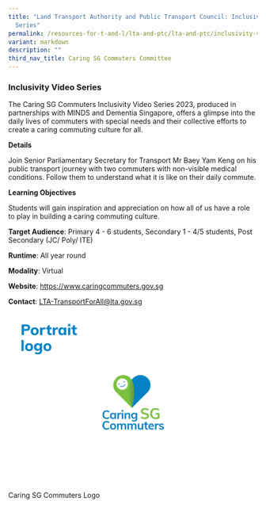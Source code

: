 ```yaml
---
title: "Land Transport Authority and Public Transport Council: Inclusivity Video
  Series"
permalink: /resources-for-t-and-l/lta-and-ptc/lta-and-ptc/inclusivity-video-series/
variant: markdown
description: ""
third_nav_title: Caring SG Commuters Committee
---
```

### Inclusivity Video Series

The Caring SG Commuters Inclusivity Video Series 2023, produced in partnerships with MINDS and Dementia Singapore, offers a glimpse into the daily lives of commuters with special needs and their collective efforts to create a caring commuting culture for all.

**Details**

Join Senior Parliamentary Secretary for Transport Mr Baey Yam Keng on his public transport journey with two commuters with non-visible medical conditions. Follow them to understand what it is like on their daily commute.

**Learning Objectives**

Students will gain inspiration and appreciation on how all of us have a role to play in building a caring commuting culture.

**Target Audience**: Primary 4 - 6 students, Secondary 1 - 4/5 students, Post Secondary (JC/ Poly/ ITE)

**Runtime**: All year round

**Modality**: Virtual

**Website**: https://www.caringcommuters.gov.sg

**Contact**: LTA-TransportForAll@lta.gov.sg

![](/images/PortraitLogo.png)Caring SG Commuters Logo